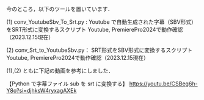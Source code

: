 今のところ，以下のツールを置いています．

(1) conv_YoutubeSbv_To_Srt.py :
Youtube で自動生成された字幕（SBV形式）をSRT形式に変換するスクリプト
Youtube, PremierePro2024で動作確認（2023.12.15現在）

(2) conv_Srt_to_YoutubeSbv.py：
SRT形式をSBV形式に変換するスクリプト
Youtube, PremierePro2024で動作確認（2023.12.15現在）

(1),(2) ともに下記の動画を参考にしました．

【Python で字幕ファイル sub を srt に変換する】
https://youtu.be/CSBeg6h-Y8o?si=djhksW4ryxagAXEk
